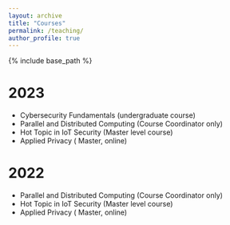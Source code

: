 ```yaml
---
layout: archive
title: "Courses"
permalink: /teaching/
author_profile: true
---
```


{% include base_path %}

2023
======
* Cybersecurity Fundamentals (undergraduate course)
* Parallel and Distributed Computing (Course Coordinator only)
* Hot Topic in IoT Security (Master level course)
* Applied Privacy ( Master, online)
  
2022
======
* Parallel and Distributed Computing (Course Coordinator only)
* Hot Topic in IoT Security (Master level course)
* Applied Privacy ( Master, online)
